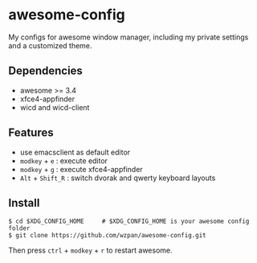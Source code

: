 awesome-config
===

My configs for awesome window manager, including my private settings and a customized theme.

## Dependencies

* awesome >= 3.4
* xfce4-appfinder
* wicd and wicd-client

## Features

* use emacsclient as default editor
* `modkey` + `e` : execute editor
* `modkey` + `g` : execute xfce4-appfinder
* `Alt` + `Shift_R` : switch dvorak and qwerty keyboard layouts

## Install

```
$ cd $XDG_CONFIG_HOME     # $XDG_CONFIG_HOME is your awesome config folder
$ git clone https://github.com/wzpan/awesome-config.git
```

Then press `ctrl` + `modkey` + `r` to restart awesome.
